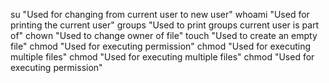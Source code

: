su "Used for changing from current user to new user"
whoami "Used for printing the current user"
groups "Used to print groups current user is part of"
chown "Used to change owner of file"
touch "Used to create an empty file"
chmod "Used for executing permission"
chmod "Used for executing multiple files"
chmod "Used for executing multiple files"
chmod "Used for executing permission"
